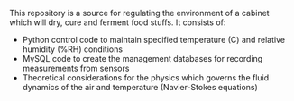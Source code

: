 This repository is a source for regulating the environment of a cabinet which will dry, cure and ferment food stuffs.
It consists of:

+ Python control code to maintain specified temperature (C) and relative humidity (%RH) conditions
+ MySQL code to create the management databases for recording measurements from sensors
+ Theoretical considerations for the physics which governs the fluid dynamics of the air and temperature (Navier-Stokes equations)
